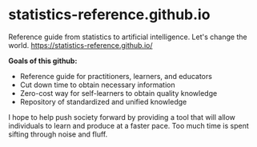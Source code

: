 # statistics-reference.github.io
Reference guide from statistics to artificial intelligence. Let's change the world. https://statistics-reference.github.io/

**Goals of this github:**
* Reference guide for practitioners, learners, and educators
* Cut down time to obtain necessary information
* Zero-cost way for self-learners to obtain quality knowledge
* Repository of standardized and unified knowledge

I hope to help push society forward by providing a tool that will allow individuals to learn and produce at a faster pace.  Too much time is spent sifting through noise and fluff.
